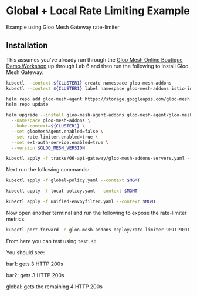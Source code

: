 # Global + Local Rate Limiting Example

Example using Gloo Mesh Gateway rate-limiter 

## Installation

This assumes you've already run through the [Gloo Mesh Online Boutique Demo Workshop](https://github.com/solo-io/solo-cop/tree/main/workshops/gloo-mesh-demo) up through Lab 6 and then run the following to install Gloo Mesh Gateway:

```bash
kubectl --context ${CLUSTER1} create namespace gloo-mesh-addons
kubectl --context ${CLUSTER1} label namespace gloo-mesh-addons istio-injection=enabled

helm repo add gloo-mesh-agent https://storage.googleapis.com/gloo-mesh-enterprise/gloo-mesh-agent
helm repo update

helm upgrade --install gloo-mesh-agent-addons gloo-mesh-agent/gloo-mesh-agent \
  --namespace gloo-mesh-addons \
  --kube-context=${CLUSTER1} \
  --set glooMeshAgent.enabled=false \
  --set rate-limiter.enabled=true \
  --set ext-auth-service.enabled=true \
  --version $GLOO_MESH_VERSION

kubectl apply -f tracks/06-api-gateway/gloo-mesh-addons-servers.yaml --context $MGMT
```

Next run the following commands:

```bash
kubectl apply -f global-policy.yaml --context $MGMT
```

```bash
kubectl apply -f local-policy.yaml --context $MGMT
```

```bash
kubectl apply -f unified-envoyfilter.yaml --context $MGMT
```

Now open another terminal and run the following to expose the rate-limiter metrics:

```bash
kubectl port-forward -n gloo-mesh-addons deploy/rate-limiter 9091:9091 --context cluster1
```

From here you can test using `test.sh`

You should see:

bar1: gets 3 HTTP 200s

bar2: gets 3 HTTP 200s

global: gets the remaining 4 HTTP 200s

